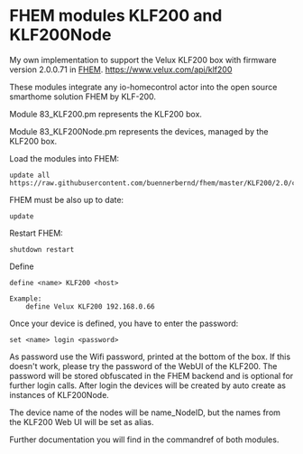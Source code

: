 # FHEM modules KLF200 and KLF200Node

My own implementation to support the Velux KLF200 box with firmware version 2.0.0.71 in [FHEM](https://www.fhem.de/).
https://www.velux.com/api/klf200

These modules integrate any io-homecontrol actor into the open source smarthome solution FHEM by KLF-200.

Module 83_KLF200.pm represents the KLF200 box.

Module 83_KLF200Node.pm represents the devices, managed by the KLF200 box.

Load the modules into FHEM:

    update all https://raw.githubusercontent.com/buennerbernd/fhem/master/KLF200/2.0/controls_KLF200.txt
FHEM must be also up to date:

    update
Restart FHEM:
    
    shutdown restart

Define

    define <name> KLF200 <host>

    Example:
        define Velux KLF200 192.168.0.66
        
Once your device is defined, you have to enter the password:

    set <name> login <password>

As password use the Wifi password, printed at the bottom of the box. If this doesn't work, please try the password of the WebUI of the KLF200. The password will be stored obfuscated in the FHEM backend and is optional for further login calls.
After login the devices will be created by auto create as instances of KLF200Node.

The device name of the nodes will be name_NodeID, but the names from the KLF200 Web UI will be set as alias.
  
Further documentation you will find in the commandref of both modules. 
